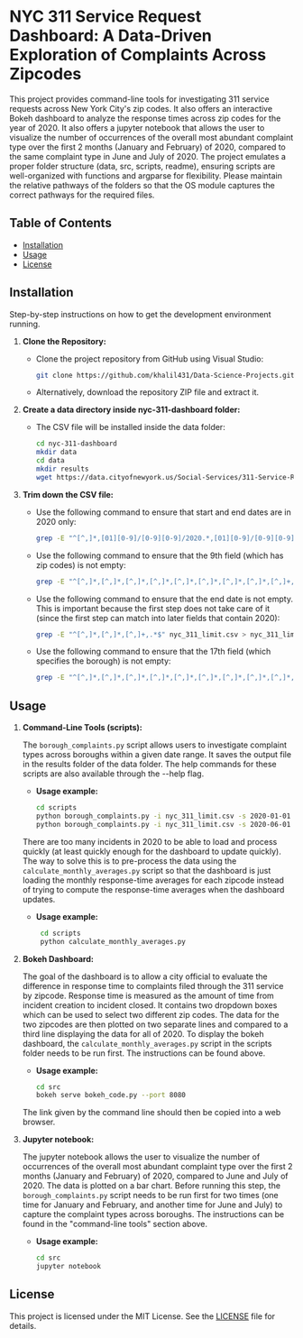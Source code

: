 # NYC 311 Service Request Dashboard: A Data-Driven Exploration of Complaints Across Zipcodes
This project provides command-line tools for investigating 311 service requests across New York City's zip codes. It also offers an interactive Bokeh dashboard to analyze the response times across zip codes for the year of 2020. It also offers a jupyter notebook that allows the user to visualize the number of occurrences of the overall most abundant complaint type over the first 2 months (January and February) of 2020, compared to the same complaint type in June and July of 2020. The project emulates a proper folder structure (data, src, scripts, readme), ensuring scripts are well-organized with functions and argparse for flexibility. Please maintain the relative pathways of the folders so that the OS module captures the correct pathways for the required files.

## Table of Contents

- [Installation](#installation)
- [Usage](#usage)
- [License](#license)

## Installation
Step-by-step instructions on how to get the development environment running.

1. **Clone the Repository:**
   - Clone the project repository from GitHub using Visual Studio:
     ```bash
     git clone https://github.com/khalil431/Data-Science-Projects.git
     ```
   - Alternatively, download the repository ZIP file and extract it.

2. **Create a data directory inside nyc-311-dashboard folder:**
   - The CSV file will be installed inside the data folder:
     ```bash
     cd nyc-311-dashboard
     mkdir data
     cd data
     mkdir results
     wget https://data.cityofnewyork.us/Social-Services/311-Service-Requests-from-2010-to-Present/erm2-nwe9
     ```
3. **Trim down the CSV file:**
   - Use the following command to ensure that start and end dates are in 2020 only:
     ```bash
     grep -E "^[^,]*,[01][0-9]/[0-9][0-9]/2020.*,[01][0-9]/[0-9][0-9]/2020" nyc_311_limit.csv  > nyc_311_limit.csv
     ```
   - Use the following command to ensure that the 9th field (which has zip codes) is not empty:
     ```bash
     grep -E "^[^,]*,[^,]*,[^,]*,[^,]*,[^,]*,[^,]*,[^,]*,[^,]*,[^,]+,.*$" nyc_311_limit.csv > nyc_311_limit.csv
     ```
   - Use the following command to ensure that the end date is not empty. This is important because the first step does not take care of it (since the first step can match into later fields that contain 2020):
     ```bash
     grep -E "^[^,]*,[^,]*,[^,]+,.*$" nyc_311_limit.csv > nyc_311_limit.csv
     ```
   - Use the following command to ensure that the 17th field (which specifies the borough) is not empty:
     ```bash
     grep -E "^[^,]*,[^,]*,[^,]*,[^,]*,[^,]*,[^,]*,[^,]*,[^,]*,[^,]*,[^,]*,[^,]*,[^,]*,[^,]*,[^,]*,[^,]*,[^,]*,[^,]+,.*$" nyc_311_limit.csv > nyc_311_limit.csv
     ```
   
## Usage

1. **Command-Line Tools (scripts):**

   The `borough_complaints.py` script allows users to investigate complaint types across boroughs within a given date range. It saves the output file in the results folder of the data folder. The help commands for these scripts are also available through the --help flag.
   
   - **Usage example:**
      ```bash
      cd scripts
      python borough_complaints.py -i nyc_311_limit.csv -s 2020-01-01 -e 2020-02-28 -o results-jan-feb.csv
      python borough_complaints.py -i nyc_311_limit.csv -s 2020-06-01 -e 2020-07-31 -o results-june-july.csv
      ```
   There are too many incidents in 2020 to be able to load and process quickly (at least quickly enough for the dashboard to update quickly). The way to solve this is to pre-process the data using the `calculate_monthly_averages.py` script so that the dashboard is just loading the monthly response-time averages for each zipcode instead of trying to compute the response-time averages when the dashboard updates.

   - **Usage example:**
     ```bash
      cd scripts
      python calculate_monthly_averages.py
      ```

2. **Bokeh Dashboard:**
   
   The goal of the dashboard is to allow a city official to evaluate the difference in response time to complaints filed through the 311 service by zipcode. Response time is measured as the amount of time    from incident creation to incident closed. It contains two dropdown boxes which can be used to select two different zip codes. The data for the two zipcodes are then plotted on two separate lines and compared to a third line displaying the data for all of 2020. To display the bokeh dashboard, the `calculate_monthly_averages.py` script in the scripts folder needs to be run first. The instructions can be found above.

   - **Usage example:**
     ```bash
     cd src
     bokeh serve bokeh_code.py --port 8080
     ```
     
   The link given by the command line should then be copied into a web browser.

3. **Jupyter notebook:**

   The jupyter notebook allows the user to visualize the number of occurrences of the overall most abundant complaint type over the first 2 months (January and February) of 2020, compared to June and July of 2020. The data is plotted on a bar chart. Before running this step, the `borough_complaints.py` script needs to be run first for two times (one time for January and February, and another time for June and July) to capture the complaint types across boroughs. The instructions can be found in the "command-line tools" section above.

   - **Usage example:**
     ```bash
     cd src
     jupyter notebook
     ```

## License

This project is licensed under the MIT License. See the [LICENSE](LICENSE) file for details.

